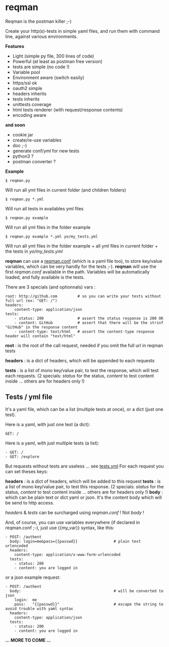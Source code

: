 # reqman
Reqman is the postman killer ;-)

Create your http(s)-tests in simple yaml files, and run them with command line, against various environments.

**Features**
   * Light (simple py file, 300 lines of code)
   * Powerful (at least as postman free version)
   * tests are simple (no code !)
   * Variable pool
   * Environment aware (switch easily)
   * https/ssl ok
   * oauth2 simple
   * headers inherits
   * tests inherits
   * unittests coverage
   * html tests renderer (with request/response contents)
   * encoding aware
  
**and soon**
   * cookie jar
   * create/re-use variables
   * doc ;-)
   * generate conf/yml for new tests
   * python3 ?
   * postman converter ?

**Example**

    $ reqman.py 
Will run all yml files in current folder (and children folders)

    $ reqman.py *.yml
Will run all tests in availables yml files

    $ reqman.py example
Will run all yml files in the folder example

    $ reqman.py example *.yml yo/my_tests.yml
Will run all yml files in the folder example + all yml files in current folder + the tests in _yo/my_tests.yml_

**reqman** can use a [reqman.conf](/example/reqman.conf) (which is a yaml file too), to store key/value variables, which can be very handly for the tests ;-). **reqman** will use the first _reqman.conf_ available in the path. Variables will be automatically loaded, and fully available is the tests.

There are 3 specials (and optionnals) vars :

    root: http://github.com         # so you can write your tests without full url (ex: "GET: /")
    headers:
        content-type: application/json
    tests:
        - status: 200               # assert the status response is 200 OK
        - content: GitHub           # assert that there will be the strinf "GitHub" in the response content
        - content-type: text/html   # assert the content-type response header will contain "text/html"

**root** : is the root of the call request, needed if you omit the full url in reqman tests

**headers** : is a dict of headers, which will be appended to each requests

**tests** : is a list of mono key/value pair, to test the response, which will test each requests. (2 specials: _status_ for the status, _content_ to test content inside ... others are for headers only !)


## Tests / yml file

It's a yaml file, which can be a list (multiple tests at once), or a dict (just one test).

Here is a yaml, with just one test (a dict):

    GET: /

Here is a yaml, with just multiple tests (a list):

    - GET: /
    - GET: /explore
    
But requests without tests are useless ... see [tests.yml](/example/tests.yml)
For each request you can set theses keys:

**headers** : is a dict of headers, which will be added to this request
**tests** : is a list of mono key/value pair, to test this response. (2 specials: _status_ for the status, _content_ to test content inside ... others are for headers only !)
**body** : which can be plain text or dict yaml or json. It's the content body which will be send to http access.

_headers_ & _tests_ can be surcharged using _reqman.conf_ ! Not _body_ !

And, of course, you can use variables everywhere (if declared in reqman.conf ;-), just use {{my_var}} syntax, like this:

    - POST: /authent
      body: login=me&pass={{passwd}}                # plain text urlencoded
      headers:
        content-type: application/x-www-form-urlencoded
      tests:
        - status: 200
        - content: you are logged in

or a json example request:

    - POST: /authent
      body:                                         # will be converted to json
        login:  me
        pass:   "{{passwd}}"                        # escape the string to avoid trouble with yaml syntax
      headers:
        content-type: application/json
      tests:
        - status: 200
        - content: you are logged in

**... MORE TO COME ...**
